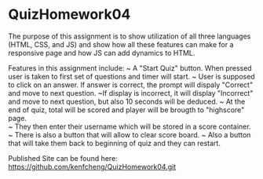 # QuizHomework04

The purpose of this assignment is to show utilization of all three languages (HTML, CSS, and JS) and show how all these features can make for a responsive page and how JS can add dynamics to HTML.

Features in this assignment include:
~ A "Start Quiz" button. When pressed user is taken to first set of questions and timer will start.
~ User is supposed to click on an answer. If answer is correct, the prompt will dispaly "Correct" and move to next question.
~If display is incorrect, it will display "Incorrect" and move to next question, but also 10 seconds will be deduced.
~ At the end of quiz, total will be scored and player will be brougth to "highscore" page.  
~ They then enter their username which will be stored in a score container.
~ There is also a button that will allow to clear score board.
~ Also a button that will take them back to beginning of quiz and they can restart.

Published Site can be found here: https://github.com/kenfcheng/QuizHomework04.git
